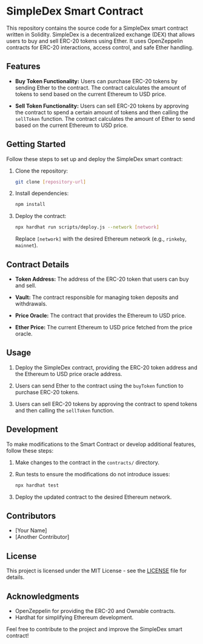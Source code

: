 # SimpleDex Smart Contract

This repository contains the source code for a SimpleDex smart contract written in Solidity. SimpleDex is a decentralized exchange (DEX) that allows users to buy and sell ERC-20 tokens using Ether. It uses OpenZeppelin contracts for ERC-20 interactions, access control, and safe Ether handling.

## Features

- **Buy Token Functionality:** Users can purchase ERC-20 tokens by sending Ether to the contract. The contract calculates the amount of tokens to send based on the current Ethereum to USD price.

- **Sell Token Functionality:** Users can sell ERC-20 tokens by approving the contract to spend a certain amount of tokens and then calling the `sellToken` function. The contract calculates the amount of Ether to send based on the current Ethereum to USD price.

## Getting Started

Follow these steps to set up and deploy the SimpleDex smart contract:

1. Clone the repository:

   ```bash
   git clone [repository-url]
   ```

2. Install dependencies:

   ```bash
   npm install
   ```

3. Deploy the contract:

   ```bash
   npx hardhat run scripts/deploy.js --network [network]
   ```

   Replace `[network]` with the desired Ethereum network (e.g., `rinkeby`, `mainnet`).

## Contract Details

- **Token Address:** The address of the ERC-20 token that users can buy and sell.

- **Vault:** The contract responsible for managing token deposits and withdrawals.

- **Price Oracle:** The contract that provides the Ethereum to USD price.

- **Ether Price:** The current Ethereum to USD price fetched from the price oracle.

## Usage

1. Deploy the SimpleDex contract, providing the ERC-20 token address and the Ethereum to USD price oracle address.

2. Users can send Ether to the contract using the `buyToken` function to purchase ERC-20 tokens.

3. Users can sell ERC-20 tokens by approving the contract to spend tokens and then calling the `sellToken` function.

## Development

To make modifications to the Smart Contract or develop additional features, follow these steps:

1. Make changes to the contract in the `contracts/` directory.

2. Run tests to ensure the modifications do not introduce issues:

   ```bash
   npx hardhat test
   ```

3. Deploy the updated contract to the desired Ethereum network.

## Contributors

- [Your Name]
- [Another Contributor]

## License

This project is licensed under the MIT License - see the [LICENSE](LICENSE) file for details.

## Acknowledgments

- OpenZeppelin for providing the ERC-20 and Ownable contracts.
- Hardhat for simplifying Ethereum development.

Feel free to contribute to the project and improve the SimpleDex smart contract!